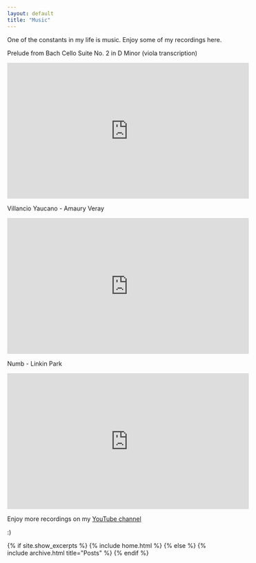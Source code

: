 ```yaml
---
layout: default
title: "Music"
---
```


One of the constants in my life is music. Enjoy some of my recordings here.

Prelude from Bach Cello Suite No. 2 in D Minor (viola transcription)

<p align="center">
  <iframe width="560" height="315" src="https://www.youtube.com/embed/hODDlvRoJO0" title="YouTube video player" frameborder="0" allow="accelerometer; autoplay; clipboard-write; encrypted-media; gyroscope; picture-in-picture" allowfullscreen></iframe>
</p>

Villancio Yaucano - Amaury Veray

<p align="center">
<iframe width="560" height="315" src="https://www.youtube.com/embed/YiCJaLyPwbc" title="YouTube video player" frameborder="0" allow="accelerometer; autoplay; clipboard-write; encrypted-media; gyroscope; picture-in-picture" allowfullscreen></iframe>
</p>

Numb - Linkin Park
<p align="center">
<iframe width="560" height="315" src="https://www.youtube.com/embed/B2_CsAUm2so" title="YouTube video player" frameborder="0" allow="accelerometer; autoplay; clipboard-write; encrypted-media; gyroscope; picture-in-picture" allowfullscreen></iframe>
</p>

Enjoy more recordings on my [YouTube channel](https://www.youtube.com/user/TheViolaMann)

:)

{% if site.show_excerpts %}
  {% include home.html %}
{% else %}
  {% include archive.html title="Posts" %}
{% endif %}
